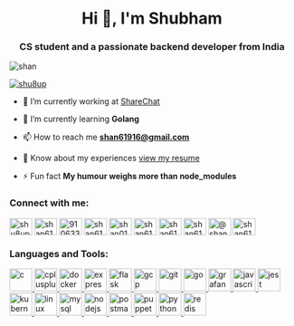 <h1 align="center">Hi 👋, I'm Shubham</h1>
<h3 align="center">CS student and a passionate backend developer from India</h3>

<p align="left"> <img src="https://komarev.com/ghpvc/?username=shan&label=Profile%20views&color=0e75b6&style=flat" alt="shan" /> </p>

<p align="left"> <a href="https://twitter.com/shu8up" target="blank"><img src="https://img.shields.io/twitter/follow/shu8up?logo=twitter&style=for-the-badge" alt="shu8up" /></a> </p>

- 🔭 I’m currently working at [ShareChat](https://github.com/ssharma-sharechat)

- 🌱 I’m currently learning **Golang**

- 📫 How to reach me **shan61916@gmail.com**

- 📄 Know about my experiences [view my resume](https://drive.google.com/file/d/1OZFkXNNa3SRMMo0Ph8u9MBwqrFZnHPFl/view?usp=sharing)

- ⚡ Fun fact **My humour weighs more than node_modules**

<h3 align="left">Connect with me:</h3>
<p align="left">
<a href="https://twitter.com/shu8up" target="blank"><img align="center" src="https://cdn.jsdelivr.net/npm/simple-icons@3.0.1/icons/twitter.svg" alt="shu8up" height="30" width="40" /></a>
<a href="https://linkedin.com/in/shan61916" target="blank"><img align="center" src="https://cdn.jsdelivr.net/npm/simple-icons@3.0.1/icons/linkedin.svg" alt="shan61916" height="30" width="40" /></a>
<a href="https://stackoverflow.com/users/9106339" target="blank"><img align="center" src="https://cdn.jsdelivr.net/npm/simple-icons@3.0.1/icons/stackoverflow.svg" alt="9106339" height="30" width="40" /></a>
<a href="https://fb.com/shan61916" target="blank"><img align="center" src="https://cdn.jsdelivr.net/npm/simple-icons@3.0.1/icons/facebook.svg" alt="shan61916" height="30" width="40" /></a>
<a href="https://www.codechef.com/users/shan01" target="blank"><img align="center" src="https://cdn.jsdelivr.net/npm/simple-icons@3.1.0/icons/codechef.svg" alt="shan01" height="30" width="40" /></a>
<a href="https://www.hackerrank.com/shan61916" target="blank"><img align="center" src="https://cdn.jsdelivr.net/npm/simple-icons@3.0.1/icons/hackerrank.svg" alt="shan61916" height="30" width="40" /></a>
<a href="https://codeforces.com/profile/shan61916" target="blank"><img align="center" src="https://cdn.jsdelivr.net/npm/simple-icons@3.0.1/icons/codeforces.svg" alt="shan61916" height="30" width="40" /></a>
<a href="https://www.leetcode.com/shan61916" target="blank"><img align="center" src="https://cdn.jsdelivr.net/npm/simple-icons@3.0.1/icons/leetcode.svg" alt="shan61916" height="30" width="40" /></a>
<a href="https://www.hackerearth.com/@shan61916" target="blank"><img align="center" src="https://cdn.jsdelivr.net/npm/simple-icons@3.0.1/icons/hackerearth.svg" alt="@shan61916" height="30" width="40" /></a>
<a href="https://www.topcoder.com/members/shan61916" target="blank"><img align="center" src="https://cdn.jsdelivr.net/npm/simple-icons@3.0.1/icons/topcoder.svg" alt="shan61916" height="30" width="40" /></a>
</p>

<h3 align="left">Languages and Tools:</h3>
<p align="left"> <a href="https://www.cprogramming.com/" target="_blank"> <img src="https://devicons.github.io/devicon/devicon.git/icons/c/c-original.svg" alt="c" width="40" height="40"/> </a> <a href="https://www.w3schools.com/cpp/" target="_blank"> <img src="https://devicons.github.io/devicon/devicon.git/icons/cplusplus/cplusplus-original.svg" alt="cplusplus" width="40" height="40"/> </a> <a href="https://www.docker.com/" target="_blank"> <img src="https://devicons.github.io/devicon/devicon.git/icons/docker/docker-original-wordmark.svg" alt="docker" width="40" height="40"/> </a> <a href="https://expressjs.com" target="_blank"> <img src="https://devicons.github.io/devicon/devicon.git/icons/express/express-original-wordmark.svg" alt="express" width="40" height="40"/> </a> <a href="https://flask.palletsprojects.com/" target="_blank"> <img src="https://www.vectorlogo.zone/logos/pocoo_flask/pocoo_flask-icon.svg" alt="flask" width="40" height="40"/> </a> <a href="https://cloud.google.com" target="_blank"> <img src="https://www.vectorlogo.zone/logos/google_cloud/google_cloud-icon.svg" alt="gcp" width="40" height="40"/> </a> <a href="https://git-scm.com/" target="_blank"> <img src="https://www.vectorlogo.zone/logos/git-scm/git-scm-icon.svg" alt="git" width="40" height="40"/> </a> <a href="https://golang.org" target="_blank"> <img src="https://devicons.github.io/devicon/devicon.git/icons/go/go-original.svg" alt="go" width="40" height="40"/> </a> <a href="https://grafana.com" target="_blank"> <img src="https://www.vectorlogo.zone/logos/grafana/grafana-icon.svg" alt="grafana" width="40" height="40"/> </a> <a href="https://developer.mozilla.org/en-US/docs/Web/JavaScript" target="_blank"> <img src="https://devicons.github.io/devicon/devicon.git/icons/javascript/javascript-original.svg" alt="javascript" width="40" height="40"/> </a> <a href="https://jestjs.io" target="_blank"> <img src="https://www.vectorlogo.zone/logos/jestjsio/jestjsio-icon.svg" alt="jest" width="40" height="40"/> </a> <a href="https://kubernetes.io" target="_blank"> <img src="https://www.vectorlogo.zone/logos/kubernetes/kubernetes-icon.svg" alt="kubernetes" width="40" height="40"/> </a> <a href="https://www.linux.org/" target="_blank"> <img src="https://devicons.github.io/devicon/devicon.git/icons/linux/linux-original.svg" alt="linux" width="40" height="40"/> </a> <a href="https://www.mysql.com/" target="_blank"> <img src="https://devicons.github.io/devicon/devicon.git/icons/mysql/mysql-original-wordmark.svg" alt="mysql" width="40" height="40"/> </a> <a href="https://nodejs.org" target="_blank"> <img src="https://devicons.github.io/devicon/devicon.git/icons/nodejs/nodejs-original-wordmark.svg" alt="nodejs" width="40" height="40"/> </a> <a href="https://postman.com" target="_blank"> <img src="https://www.vectorlogo.zone/logos/getpostman/getpostman-icon.svg" alt="postman" width="40" height="40"/> </a> <a href="https://github.com/puppeteer/puppeteer" target="_blank"> <img src="https://www.vectorlogo.zone/logos/pptrdev/pptrdev-official.svg" alt="puppeteer" width="40" height="40"/> </a> <a href="https://www.python.org" target="_blank"> <img src="https://devicons.github.io/devicon/devicon.git/icons/python/python-original.svg" alt="python" width="40" height="40"/> </a> <a href="https://redis.io" target="_blank"> <img src="https://devicons.github.io/devicon/devicon.git/icons/redis/redis-original-wordmark.svg" alt="redis" width="40" height="40"/> </a> </p>
